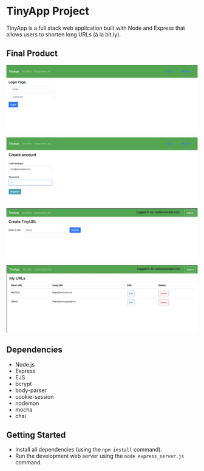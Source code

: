 # TinyApp Project

TinyApp is a full stack web application built with Node and Express that allows users to shorten long URLs (à la bit.ly).

## Final Product

!["Login"](https://github.com/ruchi222/tinyapp_/blob/master/docs/:login.png)

!["Register"](https://github.com/ruchi222/tinyapp_/blob/master/docs/:register.png)

!["URLS/New"](https://github.com/ruchi222/tinyapp_/blob/master/docs/urls:new.png)

!["urls"](https://github.com/ruchi222/tinyapp_/blob/master/docs/URLS%20Page.png)

## Dependencies

- Node.js
- Express
- EJS
- bcrypt
- body-parser
- cookie-session
- nodemon
- mocha
- chai

## Getting Started

- Install all dependencies (using the `npm install` command).
- Run the development web server using the `node express_server.js` command.